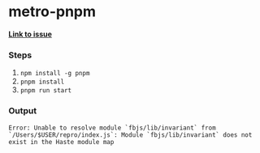 # metro-pnpm

[**Link to issue**](https://github.com/facebook/metro/issues/231)

### Steps

1. `npm install -g pnpm`
2. `pnpm install`
3. `pnpm run start`

### Output

```
Error: Unable to resolve module `fbjs/lib/invariant` from `/Users/$USER/repro/index.js`: Module `fbjs/lib/invariant` does not exist in the Haste module map
```
